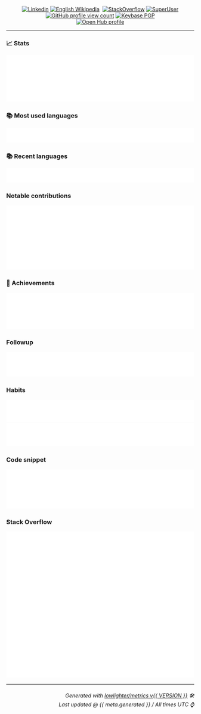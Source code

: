 <p align="center">
  <a href="https://www.linkedin.com/in/{{ user.login }}/"><img src="https://img.shields.io/badge/-{{ user.login }}-blue?style=flat-square&logo=Linkedin&logoColor=white&link=https://www.linkedin.com/in/{{ user.login }}/" alt="Linkedin"></a>
  <a href="https://en.wikipedia.org/wiki/user:{{ user.login }}"><img src="https://img.shields.io/badge/edits-68384-F47F24?logo=wikipedia&style=flat-square" alt="English Wikipedia"></a>
  <a href="https://twitter.com/{{ user.twitterUsername }}"><img href=https://img.shields.io/twitter/follow/{{ user.twitterUsername }}?style=social"></a>
  <!-- See https://stackoverflow.com/questions/63376500/how-do-i-add-my-stack-overflow-reputation-as-a-live-badge-on-github -->
  <a href="https://stackoverflow.com/users/{{ plugins.stackoverflow.user.id }}"><img src="https://img.shields.io/badge/reputation-{{ plugins.stackoverflow.user.reputation }}-F47F24?logo=stackoverflow&style=flat-square" alt="StackOverflow"></a>
  <a href="https://superuser.com/users/{{ q.superuser_id }}"><img src="https://img.shields.io/badge/reputation-151-F47F24?logo=superuser&style=flat-square" alt="SuperUser"></a>
  <a href="https://komarev.com/ghpvc/?username={{ user.login }}"><img src="https://komarev.com/ghpvc/?username={{ user.login }}" alt="GitHub profile view count"></a>
  <a href="https://keybase.io/{{ user.login }}"><img alt="Keybase PGP" src="https://img.shields.io/keybase/pgp/{{ user.login }}?style=flat-square"><a>
  <br>
  <a href="https://www.openhub.net/accounts/{{ user.login }}"><img alt='Open Hub profile' border='0' height='35' src='https://www.openhub.net/accounts/{{ user.login }}/widgets/account_detailed?format=gif' width='230'></a>
</p>

---------------------------------------------------------------------------------------------------------------------------------------------------------------------------------

### 📈 Stats

<a href="https://rawcdn.githack.com/jayvdb/jayvdb/main/github-metrics.html">
<img src="./stats.svg">
</a>

### 📚 Most used languages

<a href="https://rawcdn.githack.com/jayvdb/jayvdb/main/github-metrics.html">
<img src="./languages.svg">
</a>

### 📚 Recent languages

<a href="https://rawcdn.githack.com/jayvdb/jayvdb/main/github-metrics.html">
<img src="./recent-languages.svg">
</a>

### Notable contributions

<a href="https://rawcdn.githack.com/jayvdb/jayvdb/main/github-metrics.html">
<img src="./notable.svg">
</a>

### 🏅 Achievements

<a href="https://rawcdn.githack.com/jayvdb/jayvdb/main/github-metrics.html">
<img src="./achievements.svg">
</a>

### Followup

![](./followup.svg)

### Habits

<a href="https://rawcdn.githack.com/jayvdb/jayvdb/main/github-metrics.html">
<img src="./habits.svg">

<img src="./isocalendar.svg">
</a>

### Code snippet

![](./snippet.svg)

### Stack Overflow

<a href="https://stackoverflow.com/users/{{ plugins.stackoverflow.user.id }}">
<img src="./stackoverflow.svg">
</a>

---------------------------------------------------------------------------------------------------------------------------------------------------------------------------------

<h6 align="right"><em>
    Generated with <a href="https://github.com/lowlighter/metrics">lowlighter/metrics v{{ VERSION }}</a> 🛠️<br> <!-- VERSION => MAJOR.minor.patch -->
    Last updated @ {{ meta.generated }} / All times UTC ⌚ <!-- meta.generated => DD/MM/YYYY, hh:mm -->
</em></h6>
